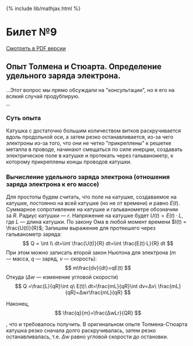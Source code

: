 {% include lib/mathjax.html %}

# Билет №9

[Смотреть в PDF версии](Билет%209.pdf)

## Опыт Толмена и Стюарта. Определение удельного заряда электрона.

…Этот вопрос мы прямо обсуждали на "консультации", но я его на всякий случай продублирую.

<img src="C:%5CUsers%5CUser%5CDesktop%5Cworkspace%5Ctests%5Ctext%20tests%5Cimages%5C%D1%8F%D1%8F%D1%8F%D1%8F%D1%8F%D1%8F%D1%8F%D1%8F0002-001-Elektricheskij-tok-v-metallakh.jpg" alt="img" style="zoom: 25%;" center/> 

### Суть опыта

 Катушка с достаточно большим количеством витков раскручивается вдоль продольной оси, а затем резко останавливается, из-за чего электроны из-за того, что они не четко "прикреплены" к решетке металла в проводе, начинают смещаться по силе инерции, создавать электрическое поле в катушке и протекать через гальванометр, к которому прикреплены концы проводов катушки. 

### Вычисление удельного заряда  электрона (отношения заряда электрона к его массе)

Для простоты будем считать, что поле на катушке, создаваемое на катушке, постоянно на всей катушке (но не от времени) и равно $E(t)$. Суммарное сопротивление на катушке и гальванометре обозначим за $R$. Радиус катушки — $r$. Напряжение на катушке будет $U(t) = E(t)·L$, где $L$ — длина катушки. По закону Ома в любой момент времени $I(t) = \frac{U(t)}{R}$; Запишем выражение для протекшего через гальванометр заряда:
$$
Q = \int I\ dt=\int \frac{U(t)}{R} dt=\int \frac{E(t)·L}{R} dt
$$
При этом можно записать второй закон Ньютона для электрона ($m$ — масса, $q$ — заряд, $v$ — скорость):
$$
m\frac{dv}{dt}=qE(t)
$$
Откуда ($Δw$ — изменение угловой скорости)
$$
Q =\frac{L}{qR}\int q\ E(t)\ dt=\frac{mL}{qR}\int dv=Δv\ \frac{mL}{qR}=Δwr\frac{mL}{qR}
$$


Наконец,
$$
\frac{q}{m}=\frac{ΔwLr}{QR}
$$


, что и требовалось получить. В оригинальном опыте Толмена-Стюарта катушка резко сначала долго раскручивалась, затем резко останавливалась, т.е. $Δw$ равно угловой скорости до остановки.  